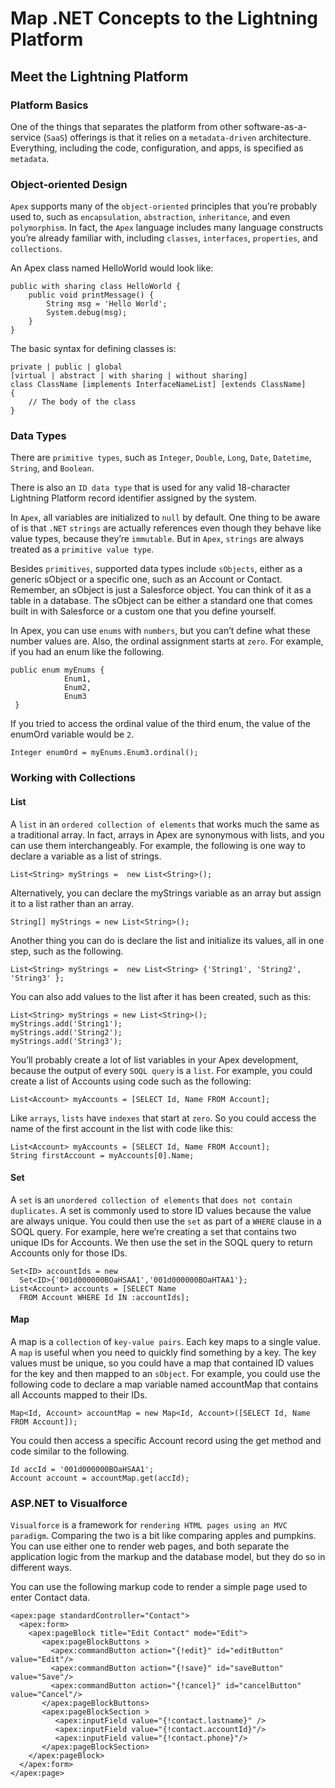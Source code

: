 # Map .NET Concepts to the Lightning Platform

## Meet the Lightning Platform

### Platform Basics

One of the things that separates the platform from other software-as-a-service (`SaaS`) offerings is that it relies on a `metadata-driven` architecture. Everything, including the code, configuration, and apps, is specified as `metadata`.

### Object-oriented Design

`Apex` supports many of the `object-oriented` principles that you’re probably used to, such as `encapsulation`, `abstraction`, `inheritance`, and even `polymorphism`. In fact, the `Apex` language includes many language constructs you’re already familiar with, including `classes`, `interfaces`, `properties`, and `collections`.

An Apex class named HelloWorld would look like:

```
public with sharing class HelloWorld {
    public void printMessage() {
        String msg = 'Hello World';
        System.debug(msg);
    }
}
```

The basic syntax for defining classes is:

```
private | public | global
[virtual | abstract | with sharing | without sharing]
class ClassName [implements InterfaceNameList] [extends ClassName]
{
    // The body of the class
}
```

### Data Types

There are `primitive types`, such as `Integer`, `Double`, `Long`, `Date`, `Datetime`, `String`, and `Boolean`.

There is also an `ID data type` that is used for any valid 18-character Lightning Platform record identifier assigned by the system.

In `Apex`, all variables are initialized to `null` by default. One thing to be aware of is that `.NET` `strings` are actually references even though they behave like value types, because they’re `immutable`. But in `Apex`, `strings` are always treated as a `primitive value type`.

Besides `primitives`, supported data types include `sObjects`, either as a generic sObject or a specific one, such as an Account or Contact. Remember, an sObject is just a Salesforce object. You can think of it as a table in a database. The sObject can be either a standard one that comes built in with Salesforce or a custom one that you define yourself.

In Apex, you can use `enums` with `numbers`, but you can’t define what these number values are. Also, the ordinal assignment starts at `zero`. For example, if you had an enum like the following.

```
public enum myEnums {
            Enum1,
            Enum2,
            Enum3
 }
```

If you tried to access the ordinal value of the third enum, the value of the enumOrd variable would be `2`.

```
Integer enumOrd = myEnums.Enum3.ordinal();
```

### Working with Collections

#### List

A `list` in an `ordered collection of elements` that works much the same as a traditional array. In fact, arrays in Apex are synonymous with lists, and you can use them interchangeably. For example, the following is one way to declare a variable as a list of strings.

```
List<String> myStrings =  new List<String>();
```

Alternatively, you can declare the myStrings variable as an array but assign it to a list rather than an array.

```
String[] myStrings = new List<String>();
```

Another thing you can do is declare the list and initialize its values, all in one step, such as the following.

```
List<String> myStrings =  new List<String> {'String1', 'String2', 'String3' };
```

You can also add values to the list after it has been created, such as this:

```
List<String> myStrings = new List<String>();
myStrings.add('String1');
myStrings.add('String2');
myStrings.add('String3');
```

You’ll probably create a lot of list variables in your Apex development, because the output of every `SOQL query` is a `list`. For example, you could create a list of Accounts using code such as the following:

```
List<Account> myAccounts = [SELECT Id, Name FROM Account];
```

Like `arrays`, `lists` have `indexes` that start at `zero`. So you could access the name of the first account in the list with code like this:

```
List<Account> myAccounts = [SELECT Id, Name FROM Account];
String firstAccount = myAccounts[0].Name;
```

#### Set

A `set` is an `unordered collection of elements` that `does not contain duplicates`. A set is commonly used to store ID values because the value are always unique. You could then use the `set` as part of a `WHERE` clause in a SOQL query. For example, here we’re creating a set that contains two unique IDs for Accounts. We then use the set in the SOQL query to return Accounts only for those IDs.

```
Set<ID> accountIds = new
  Set<ID>{'001d000000BOaHSAA1','001d000000BOaHTAA1'};
List<Account> accounts = [SELECT Name
  FROM Account WHERE Id IN :accountIds];
```

#### Map

A map is a `collection` of `key-value pairs`. Each key maps to a single value. A `map` is useful when you need to quickly find something by a key. The key values must be unique, so you could have a map that contained ID values for the key and then mapped to an `sObject`. For example, you could use the following code to declare a map variable named accountMap that contains all Accounts mapped to their IDs.

```
Map<Id, Account> accountMap = new Map<Id, Account>([SELECT Id, Name FROM Account]);
```

You could then access a specific Account record using the get method and code similar to the following.

```
Id accId = '001d000000BOaHSAA1';
Account account = accountMap.get(accId);
```

### ASP.NET to Visualforce

`Visualforce` is a framework for `rendering HTML pages using an MVC paradigm`. Comparing the two is a bit like comparing apples and pumpkins. You can use either one to render web pages, and both separate the application logic from the markup and the database model, but they do so in different ways.

You can use the following markup code to render a simple page used to enter Contact data.

```
<apex:page standardController="Contact">
  <apex:form>
    <apex:pageBlock title="Edit Contact" mode="Edit">
       <apex:pageBlockButtons >
         <apex:commandButton action="{!edit}" id="editButton" value="Edit"/>
         <apex:commandButton action="{!save}" id="saveButton" value="Save"/>
         <apex:commandButton action="{!cancel}" id="cancelButton" value="Cancel"/>
       </apex:pageBlockButtons>
       <apex:pageBlockSection >
          <apex:inputField value="{!contact.lastname}" />
          <apex:inputField value="{!contact.accountId}"/>
          <apex:inputField value="{!contact.phone}"/>
       </apex:pageBlockSection>
    </apex:pageBlock>
  </apex:form>
</apex:page>
```
